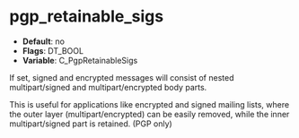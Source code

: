 # pgp_retainable_sigs

- **Default**: no
- **Flags**: DT_BOOL
- **Variable**: C_PgpRetainableSigs

If set, signed and encrypted messages will consist of nested
multipart/signed and multipart/encrypted body parts.

This is useful for applications like encrypted and signed mailing
lists, where the outer layer (multipart/encrypted) can be easily
removed, while the inner multipart/signed part is retained.
(PGP only)
